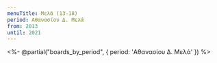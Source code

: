 ```yaml
---
menuTitle: Μελά (13-18)
period: Αθανασίου Δ. Μελά
from: 2013
until: 2021
---
```


<%- @partial("boards_by_period", { period: 'Αθανασίου Δ. Μελά' }) %>
